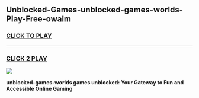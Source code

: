 
## Unblocked-Games-unblocked-games-worlds-Play-Free-owalm
<h3>
<a href="https://premium76.site?title=unblocked-games-worlds&ref=21A">CLICK TO PLAY</a></h3>
<hr>

<h3>
<a href="https://premium76.site?title=unblocked-games-worlds&ref=21A">CLICK 2 PLAY</a>
  
</h3>

<a href="https://premium76.site?title=unblocked-games-worlds&ref=21A"><img src="https://clearcache.store/games.png"></a>


**unblocked-games-worlds games unblocked: Your Gateway to Fun and Accessible Online Gaming**
